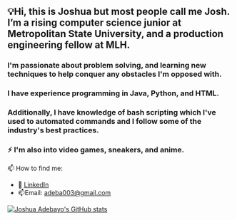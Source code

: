 ## 💡Hi, this is Joshua but most people call me Josh. I’m a rising computer science junior at Metropolitan State University, and a production engineering fellow at MLH.
### I'm passionate about problem solving, and learning new techniques to help conquer any obstacles I'm opposed with.
### I have experience programming in Java, Python, and HTML. 
### Additionally, I have knowledge of bash scripting which I've used to automated commands and I follow some of the industry's best practices. 
### :zap: I'm also into video games, sneakers, and anime.
📫 How to find me: 

 - :office: [LinkedIn](https://www.linkedin.com/in/khuyen-tran-1ab926151/)
 - 📫Email: adeba003@gmail.com



[![Joshua Adebayo's GitHub stats](https://github-readme-stats.vercel.app/api?username=Epicskylegend&count_private=true&show_icons=true&theme=radical&hide_rank=false)](https://github.com/anuraghazra/github-readme-stats)



